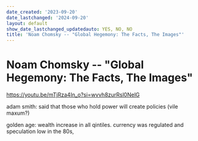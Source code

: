 ```yaml
---
date_created: '2023-09-20'
date_lastchanged: '2024-09-20'
layout: default
show_date_lastchanged_updatedauto: YES, NO, NO
title: 'Noam Chomsky -- "Global Hegemony: The Facts, The Images"'
---
```


# Noam Chomsky -- "Global Hegemony: The Facts, The Images"
https://youtu.be/mTjRza4In_o?si=wvvh8zurRsl0NelG

adam smith: said that those who hold power will create policies (vile maxum?)

golden age: wealth increase in all qintiles. currency was regulated and speculation low
in the 80s, 